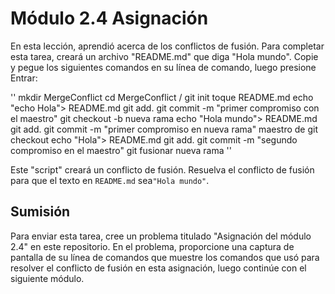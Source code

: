 # Módulo 2.4 Asignación

En esta lección, aprendió acerca de los conflictos de fusión. Para completar esta tarea, creará un archivo "README.md" que diga "Hola mundo". Copie y pegue los siguientes comandos en su línea de comando, luego presione Entrar:

''
mkdir MergeConflict
cd MergeConflict /
git init
toque README.md
echo "echo Hola"> README.md
git add.
git commit -m "primer compromiso con el maestro"
git checkout -b nueva rama
echo "Hola mundo"> README.md
git add.
git commit -m "primer compromiso en nueva rama"
maestro de git checkout
echo "Hola"> README.md
git add.
git commit -m "segundo compromiso en el maestro"
git fusionar nueva rama
''

Este "script" creará un conflicto de fusión. Resuelva el conflicto de fusión para que el texto en `README.md` sea` "Hola mundo" `.

## Sumisión
Para enviar esta tarea, cree un problema titulado "Asignación del módulo 2.4" en este repositorio. En el problema, proporcione una captura de pantalla de su línea de comandos que muestre los comandos que usó para resolver el conflicto de fusión en esta asignación, luego continúe con el siguiente módulo.
